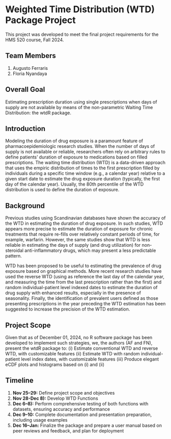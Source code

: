 # Weighted Time Distribution (WTD) Package Project
This project was developed to meet the final project requirements for the HMS 520 course, Fall 2024. 

## Team Members
1. Augusto Ferraris
2. Floria Nyandaya

## Overall Goal
Estimating prescription duration using single prescriptions when days of supply are not available by means
of the non-parametric Waiting Time Distribution: the wtdR package. 

## Introduction
Modeling the duration of drug exposure is a paramount feature of pharmacoepidemiologic research studies. 
When the number of days of supply is not available or reliable, researchers often rely on arbitrary rules 
to define patients’ duration of exposure to medications based on filled prescriptions. The waiting time 
distribution (WTD) is a data-driven approach that uses the empiric distribution of times to the first 
prescription filled by individuals during a specific time window (e.g., a calendar year) relative to a 
given start date to estimate the drug exposure duration (typically, the first day of the calendar year). 
Usually, the 80th percentile of the WTD distribution is used to define the duration of exposure. 

## Background
Previous studies using Scandinavian databases have shown the accuracy of the WTD in estimating the duration of
drug exposure. In such studies, WTD appears more precise to estimate the duration of exposure for chronic
treatments that require re-fills over relatively constant periods of time, for example, warfarin. However,
the same studies show that WTD is less reliable in estimating the days of supply (and drug utilization) for
non-steroidal anti-inflammatory drugs, which may present a less predictable pattern.

WTD has been proposed to be useful to estimating the prevalence of drug exposure based on graphical methods.
More recent research studies have used the reverse WTD (using as reference the last day of the calendar year,
and measuring the time from the last prescription rather than the first) and random individual-patient level
indexed dates to estimate the duration of drug supply with enhanced results, especially in the presence of seasonality.
Finally, the identification of prevalent users defined as those presenting prescriptions in the year preceding 
the WTD estimation has been suggested to increase the precision of the WTD estimation.

## Project Scope
Given that as of December 01, 2024, no R software package has been developed to implement such strategies, we, 
the authors (AF and FN), present the wtdR package to:
(i) Estimate conventional WTD and reverse WTD, with customizable features
(ii) Estimate WTD with random individual-patient level index dates, with customizable features
(iii) Produce elegant eCDF plots and histograms based on (i) and (ii)

## Timeline
1. **Nov 25–29:** Define project scope and objectives 
2. **Nov 28-Dec 8):** Develop WTD Functions 
3. **Dec 6–8):** Perform comprehensive testing of both functions with datasets, ensuring accuracy and performance
5. **Dec 9–10:** Complete documentation and presentation preparation, including usage examples
6. **Dec 16–Jan:** Finalize the package and prepare a user manual based on peer reviews and feedback, and plan for deployment 
